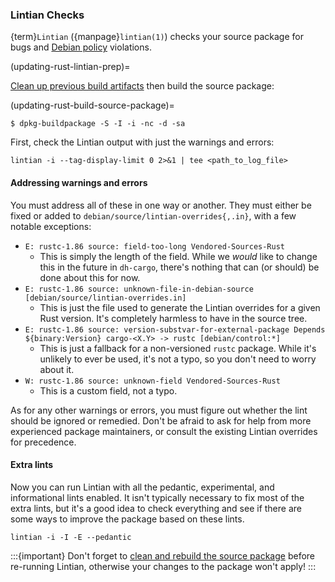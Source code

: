### Lintian Checks

{term}`Lintian` ({manpage}`lintian(1)`) checks your source package for bugs and [Debian policy](https://www.debian.org/doc/debian-policy/) violations.

(updating-rust-lintian-prep)=

[Clean up previous build artifacts](updating-rust-clean-build) then build the source package:

(updating-rust-build-source-package)=

```none
$ dpkg-buildpackage -S -I -i -nc -d -sa
```

First, check the Lintian output with just the warnings and errors:

```none
lintian -i --tag-display-limit 0 2>&1 | tee <path_to_log_file>
```

#### Addressing warnings and errors

You must address all of these in one way or another. They must either be fixed or added to `debian/source/lintian-overrides{,.in}`, with a few notable exceptions:

- `E: rustc-1.86 source: field-too-long Vendored-Sources-Rust`
  - This is simply the length of the field. While we _would_ like to change this in the future in `dh-cargo`, there's nothing that can (or should) be done about this for now.
- `E: rustc-1.86 source: unknown-file-in-debian-source [debian/source/lintian-overrides.in]`
  - This is just the file used to generate the Lintian overrides for a given Rust version. It's completely harmless to have in the source tree.
- `E: rustc-1.86 source: version-substvar-for-external-package Depends ${binary:Version} cargo-<X.Y> -> rustc [debian/control:*]`
  - This is just a fallback for a non-versioned `rustc` package. While it's unlikely to ever be used, it's not a typo, so you don't need to worry about it.
- `W: rustc-1.86 source: unknown-field Vendored-Sources-Rust`
  - This is a custom field, not a typo.

As for any other warnings or errors, you must figure out whether the lint should be ignored or remedied. Don't be afraid to ask for help from more experienced package maintainers, or consult the existing Lintian overrides for precedence.

#### Extra lints

Now you can run Lintian with all the pedantic, experimental, and informational lints enabled. It isn't typically necessary to fix most of the extra lints, but it's a good idea to check everything and see if there are some ways to improve the package based on these lints.

```none
lintian -i -I -E --pedantic
```

:::{important}
Don't forget to [clean and rebuild the source package](updating-rust-lintian-prep) before re-running Lintian, otherwise your changes to the package won't apply!
:::
